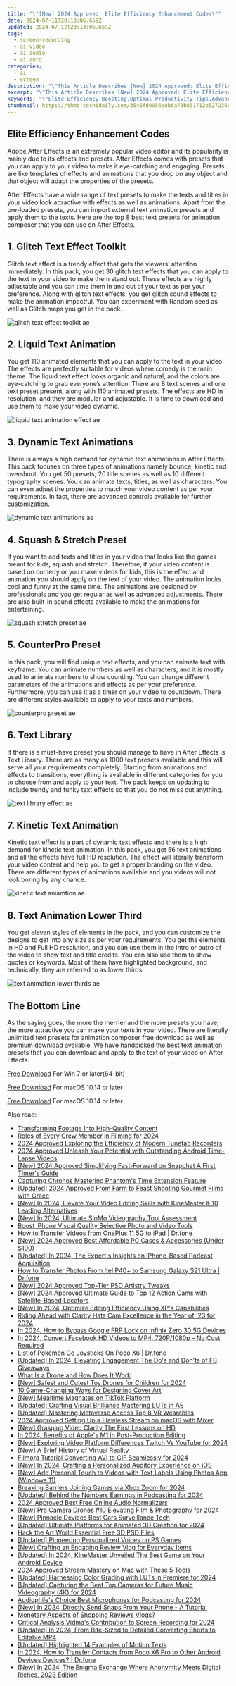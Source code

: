 ```yaml
---
title: "\"[New] 2024 Approved  Elite Efficiency Enhancement Codes\""
date: 2024-07-11T20:13:06.659Z
updated: 2024-07-12T20:13:06.659Z
tags: 
  - screen-recording
  - ai video
  - ai audio
  - ai auto
categories: 
  - ai
  - screen
description: "\"This Article Describes [New] 2024 Approved: Elite Efficiency Enhancement Codes\""
excerpt: "\"This Article Describes [New] 2024 Approved: Elite Efficiency Enhancement Codes\""
keywords: "\"Elite Efficiency Boosting,Optimal Productivity Tips,Advanced Performance Techniques,Top-Notch Efficiency Hacks,Peak Workflow Strategies,Excellence in Efficiency,High Performance Enhancements\""
thumbnail: https://thmb.techidaily.com/3546fd9956a8b6a73b831712e52723669b090c846a7d2596697ef888fa555dd7.jpg
---
```


## Elite Efficiency Enhancement Codes

Adobe After Effects is an extremely popular video editor and its popularity is mainly due to its effects and presets. After Effects comes with presets that you can apply to your video to make it eye-catching and engaging. Presets are like templates of effects and animations that you drop on any object and that object will adapt the properties of the presets.

After Effects have a wide range of text presets to make the texts and titles in your video look attractive with effects as well as animations. Apart from the pre-loaded presets, you can import external text animation presets and apply them to the texts. Here are the top 8 best text presets for animation composer that you can use on After Effects.

## 1\. Glitch Text Effect Toolkit

Glitch text effect is a trendy effect that gets the viewers’ attention immediately. In this pack, you get 30 glitch text effects that you can apply to the text in your video to make them stand out. These effects are highly adjustable and you can time them in and out of your text as per your preference. Along with glitch text effects, you get glitch sound effects to make the animation impactful. You can experiment with Random seed as well as Glitch maps you get in the pack.

![glitch text effect toolkit ae](https://images.wondershare.com/filmora/article-images/2022/07/glitch-text-effect-toolkit-ae.jpg)

## 2\. Liquid Text Animation

You get 110 animated elements that you can apply to the text in your video. The effects are perfectly suitable for videos where comedy is the main theme. The liquid text effect looks organic and natural, and the colors are eye-catching to grab everyone’s attention. There are 8 text scenes and one text preset present, along with 110 animated presets. The effects are HD in resolution, and they are modular and adjustable. It is time to download and use them to make your video dynamic.

![liquid text animation effect ae](https://images.wondershare.com/filmora/article-images/2022/07/liquid-text-animation-effect-ae.jpg)

## 3\. Dynamic Text Animations

There is always a high demand for dynamic text animations in After Effects. This pack focuses on three types of animations namely bounce, kinetic and overshoot. You get 50 presets, 20 title scenes as well as 10 different typography scenes. You can animate texts, titles, as well as characters. You can even adjust the properties to match your video content as per your requirements. In fact, there are advanced controls available for further customization.

![dynamic text animations ae](https://images.wondershare.com/filmora/article-images/2022/07/dynamic-text-animations-ae.jpg)

## 4\. Squash & Stretch Preset

If you want to add texts and titles in your video that looks like the games meant for kids, squash and stretch. Therefore, if your video content is based on comedy or you make videos for kids, this is the effect and animation you should apply on the text of your video. The animation looks cool and funny at the same time. The animations are designed by professionals and you get regular as well as advanced adjustments. There are also built-in sound effects available to make the animations for entertaining.

![squash stretch preset ae](https://images.wondershare.com/filmora/article-images/2022/07/squash-stretch-preset-ae.jpg)

## 5\. CounterPro Preset

In this pack, you will find unique text effects, and you can animate text with keyframe. You can animate numbers as well as characters, and it is mostly used to animate numbers to show counting. You can change different parameters of the animations and effects as per your preference. Furthermore, you can use it as a timer on your video to countdown. There are different styles available to apply to your texts and numbers.

![counterpro preset ae](https://images.wondershare.com/filmora/article-images/2022/07/counterpro-preset-ae.jpg)

## 6\. Text Library

If there is a must-have preset you should manage to have in After Effects is Text Library. There are as many as 1000 text presets available and this will serve all your requirements completely. Starting from animations and effects to transitions, everything is available in different categories for you to choose from and apply to your text. The pack keeps on updating to include trendy and funky text effects so that you do not miss out anything.

![text library effect ae](https://images.wondershare.com/filmora/article-images/2022/07/text-library-effect-ae.jpg)

## 7\. Kinetic Text Animation

Kinetic text effect is a part of dynamic text effects and there is a high demand for kinetic text animation. In this pack, you get 56 text animations and all the effects have full HD resolution. The effect will literally transform your video content and help you to get a proper branding on the video. There are different types of animations available and you videos will not look boring by any chance.

![kinetic text aniamtion ae](https://images.wondershare.com/filmora/article-images/2022/07/kinetic-text-aniamtion-ae.jpg)

## 8\. Text Animation Lower Third

You get eleven styles of elements in the pack, and you can customize the designs to get into any size as per your requirements. You get the elements in HD and Full HD resolution, and you can use them in the intro or outro of the video to show text and title credits. You can also use them to show quotes or keywords. Most of them have highlighted background, and technically, they are referred to as lower thirds.

![text animation lower thirds ae](https://images.wondershare.com/filmora/article-images/2022/07/text-animation-lower-thirds-ae.jpg)

## The Bottom Line

As the saying goes, the more the merrier and the more presets you have, the more attractive you can make your texts in your video. There are literally unlimited text presets for animation composer free download as well as premium download available. We have handpicked the best text animation presets that you can download and apply to the text of your video on After Effects.

[Free Download](https://tools.techidaily.com/wondershare/filmora/download/) For Win 7 or later(64-bit)

[Free Download](https://tools.techidaily.com/wondershare/filmora/download/) For macOS 10.14 or later

[Free Download](https://tools.techidaily.com/wondershare/filmora/download/) For macOS 10.14 or later

<ins class="adsbygoogle"
     style="display:block"
     data-ad-format="autorelaxed"
     data-ad-client="ca-pub-7571918770474297"
     data-ad-slot="1223367746"></ins>

<ins class="adsbygoogle"
     style="display:block"
     data-ad-format="autorelaxed"
     data-ad-client="ca-pub-7571918770474297"
     data-ad-slot="1223367746"></ins>



<ins class="adsbygoogle"
     style="display:block"
     data-ad-client="ca-pub-7571918770474297"
     data-ad-slot="8358498916"
     data-ad-format="auto"
     data-full-width-responsive="true"></ins>




<span class="atpl-alsoreadstyle">Also read:</span>
<div><ul>
<li><a href="https://fox-direct.techidaily.com/transforming-footage-into-high-quality-content/"><u>Transforming Footage Into High-Quality Content</u></a></li>
<li><a href="https://sound-optimizing.techidaily.com/roles-of-every-crew-member-in-filming-for-2024/"><u>Roles of Every Crew Member in Filming for 2024</u></a></li>
<li><a href="https://screen-sharing-recording.techidaily.com/2024-approved-exploring-the-efficiency-of-modern-tunefab-recorders/"><u>2024 Approved  Exploring the Efficiency of Modern Tunefab Recorders</u></a></li>
<li><a href="https://fox-direct.techidaily.com/2024-approved-unleash-your-potential-with-outstanding-android-time-lapse-videos/"><u>2024 Approved  Unleash Your Potential with Outstanding Android Time-Lapse Videos</u></a></li>
<li><a href="https://fox-direct.techidaily.com/new-2024-approved-simplifying-fast-forward-on-snapchat-a-first-timers-guide/"><u>[New] 2024 Approved  Simplifying Fast-Forward on Snapchat  A First Timer's Guide</u></a></li>
<li><a href="https://fox-direct.techidaily.com/capturing-chronos-mastering-phantoms-time-extension-feature/"><u>Capturing Chronos  Mastering Phantom's Time Extension Feature</u></a></li>
<li><a href="https://fox-direct.techidaily.com/updated-2024-approved-from-farm-to-feast-shooting-gourmet-films-with-grace/"><u>[Updated] 2024 Approved  From Farm to Feast  Shooting Gourmet Films with Grace</u></a></li>
<li><a href="https://fox-direct.techidaily.com/new-in-2024-elevate-your-video-editing-skills-with-kinemaster-and-10-leading-alternatives/"><u>[New] In 2024, Elevate Your Video Editing Skills with KineMaster & 10 Leading Alternatives</u></a></li>
<li><a href="https://fox-direct.techidaily.com/new-in-2024-ultimate-slomo-videography-tool-assessment/"><u>[New] In 2024, Ultimate SloMo Videography Tool Assessment</u></a></li>
<li><a href="https://fox-direct.techidaily.com/boost-iphone-visual-quality-selective-photo-and-video-tools/"><u>Boost iPhone Visual Quality  Selective Photo and Video Tools</u></a></li>
<li><a href="https://android-transfer.techidaily.com/how-to-transfer-videos-from-oneplus-11-5g-to-ipad-drfone-by-drfone-transfer-from-android-transfer-from-android/"><u>How to Transfer Videos from OnePlus 11 5G to iPad | Dr.fone</u></a></li>
<li><a href="https://desktop-recording.techidaily.com/new-2024-approved-best-affordable-pc-cases-and-accessories-under-100/"><u>[New] 2024 Approved  Best Affordable PC Cases & Accessories (Under $100)</u></a></li>
<li><a href="https://fox-direct.techidaily.com/updated-in-2024-the-experts-insights-on-iphone-based-podcast-acquisition/"><u>[Updated] In 2024, The Expert's Insights on iPhone-Based Podcast Acquisition</u></a></li>
<li><a href="https://android-transfer.techidaily.com/how-to-transfer-photos-from-itel-p40plus-to-samsung-galaxy-s21-ultra-drfone-by-drfone-transfer-from-android-transfer-from-android/"><u>How to Transfer Photos From Itel P40+ to Samsung Galaxy S21 Ultra | Dr.fone</u></a></li>
<li><a href="https://fox-direct.techidaily.com/new-2024-approved-top-tier-psd-artistry-tweaks/"><u>[New] 2024 Approved  Top-Tier PSD Artistry Tweaks</u></a></li>
<li><a href="https://fox-direct.techidaily.com/new-2024-approved-ultimate-guide-to-top-12-action-cams-with-satellite-based-locators/"><u>[New] 2024 Approved  Ultimate Guide to Top 12 Action Cams with Satellite-Based Locators</u></a></li>
<li><a href="https://fox-direct.techidaily.com/new-in-2024-optimize-editing-efficiency-using-xps-capabilities/"><u>[New] In 2024, Optimize Editing Efficiency Using XP's Capabilities</u></a></li>
<li><a href="https://fox-direct.techidaily.com/riding-ahead-with-clarity-hats-cam-excellence-in-the-year-of-23-for-2024/"><u>Riding Ahead with Clarity  Hats Cam Excellence in the Year of '23 for 2024</u></a></li>
<li><a href="https://bypass-frp.techidaily.com/in-2024-how-to-bypass-google-frp-lock-on-infinix-zero-30-5g-devices-by-drfone-android/"><u>In 2024, How to Bypass Google FRP Lock on Infinix Zero 30 5G Devices</u></a></li>
<li><a href="https://facebook-video-recording.techidaily.com/in-2024-convert-facebook-hd-videos-to-mp4-720p1080p-no-cost-required/"><u>In 2024, Convert Facebook HD Videos to MP4, 720P/1080p – No Cost Required</u></a></li>
<li><a href="https://pokemon-go-android.techidaily.com/list-of-pokemon-go-joysticks-on-poco-x6-drfone-by-drfone-virtual-android/"><u>List of Pokémon Go Joysticks On Poco X6 | Dr.fone</u></a></li>
<li><a href="https://article-helps.techidaily.com/updated-in-2024-elevating-engagement-the-dos-and-donts-of-fb-giveaways/"><u>[Updated] In 2024, Elevating Engagement  The Do's and Don'ts of FB Giveaways</u></a></li>
<li><a href="https://extra-information.techidaily.com/what-is-a-drone-and-how-does-it-work/"><u>What Is a Drone and How Does It Work</u></a></li>
<li><a href="https://fox-direct.techidaily.com/new-safest-and-cutest-toy-drones-for-children-for-2024/"><u>[New] Safest and Cutest Toy Drones for Children for 2024</u></a></li>
<li><a href="https://fox-direct.techidaily.com/10-game-changing-ways-for-designing-cover-art/"><u>10 Game-Changing Ways for Designing Cover Art</u></a></li>
<li><a href="https://tiktok-videos.techidaily.com/new-mealtime-magnates-on-tiktok-platform/"><u>[New] Mealtime Magnates on TikTok Platform</u></a></li>
<li><a href="https://fox-direct.techidaily.com/updated-crafting-visual-brilliance-mastering-luts-in-ae/"><u>[Updated] Crafting Visual Brilliance  Mastering LUTs in AE</u></a></li>
<li><a href="https://fox-direct.techidaily.com/updated-mastering-metaverse-access-top-8-vr-wearables/"><u>[Updated] Mastering Metaverse Access  Top 8 VR Wearables</u></a></li>
<li><a href="https://fox-direct.techidaily.com/2024-approved-setting-up-a-flawless-stream-on-macos-with-mixer/"><u>2024 Approved  Setting Up a Flawless Stream on macOS with Mixer</u></a></li>
<li><a href="https://fox-direct.techidaily.com/new-grasping-video-clarity-the-first-lessons-on-hd/"><u>[New] Grasping Video Clarity  The First Lessons on HD</u></a></li>
<li><a href="https://extra-tips.techidaily.com/in-2024-benefits-of-apples-m1-in-post-production-editing/"><u>In 2024, Benefits of Apple's M1 in Post-Production Editing</u></a></li>
<li><a href="https://fox-direct.techidaily.com/new-exploring-video-platform-differences-twitch-vs-youtube-for-2024/"><u>[New] Exploring Video Platform Differences  Twitch Vs YouTube for 2024</u></a></li>
<li><a href="https://some-techniques.techidaily.com/new-a-brief-history-of-virtual-reality/"><u>[New] A Brief History of Virtual Reality</u></a></li>
<li><a href="https://fox-direct.techidaily.com/filmora-tutorial-converting-avi-to-gif-seamlessly-for-2024/"><u>Filmora Tutorial  Converting AVI to GIF Seamlessly for 2024</u></a></li>
<li><a href="https://fox-direct.techidaily.com/new-in-2024-crafting-a-personalized-auditory-experience-on-ios/"><u>[New] In 2024, Crafting a Personalized Auditory Experience on iOS</u></a></li>
<li><a href="https://fox-direct.techidaily.com/new-add-personal-touch-to-videos-with-text-labels-using-photos-app-windows-11/"><u>[New] Add Personal Touch to Videos with Text Labels Using Photos App (Windows 11)</u></a></li>
<li><a href="https://fox-direct.techidaily.com/breaking-barriers-joining-games-via-xbox-zoom-for-2024/"><u>Breaking Barriers  Joining Games via Xbox Zoom for 2024</u></a></li>
<li><a href="https://fox-direct.techidaily.com/updated-behind-the-numbers-earnings-in-podcasting-for-2024/"><u>[Updated] Behind the Numbers  Earnings in Podcasting for 2024</u></a></li>
<li><a href="https://sound-optimizing.techidaily.com/2024-approved-best-free-online-audio-normalizers/"><u>2024 Approved Best Free Online Audio Normalizers</u></a></li>
<li><a href="https://fox-direct.techidaily.com/new-pro-camera-drones-10-elevating-film-and-photography-for-2024/"><u>[New] Pro Camera Drones #10  Elevating Film & Photography for 2024</u></a></li>
<li><a href="https://fox-direct.techidaily.com/new-pinnacle-devices-best-cars-surveillance-tech/"><u>[New] Pinnacle Devices  Best Cars Surveillance Tech</u></a></li>
<li><a href="https://fox-direct.techidaily.com/updated-ultimate-platforms-for-animated-3d-creation-for-2024/"><u>[Updated] Ultimate Platforms for Animated 3D Creation for 2024</u></a></li>
<li><a href="https://fox-direct.techidaily.com/hack-the-art-world-essential-free-3d-psd-files/"><u>Hack the Art World  Essential Free 3D PSD Files</u></a></li>
<li><a href="https://fox-direct.techidaily.com/updated-pioneering-personalized-voices-on-ps-games/"><u>[Updated] Pioneering Personalized Voices on PS Games</u></a></li>
<li><a href="https://fox-direct.techidaily.com/new-crafting-an-engaging-review-vlog-for-everyday-items/"><u>[New] Crafting an Engaging Review Vlog for Everyday Items</u></a></li>
<li><a href="https://fox-direct.techidaily.com/updated-in-2024-kinemaster-unveiled-the-best-game-on-your-android-device/"><u>[Updated] In 2024, KineMaster Unveiled  The Best Game on Your Android Device</u></a></li>
<li><a href="https://fox-direct.techidaily.com/2024-approved-stream-mastery-on-mac-with-these-5-tools/"><u>2024 Approved  Stream Mastery on Mac with These 5 Tools</u></a></li>
<li><a href="https://fox-direct.techidaily.com/updated-harnessing-color-grading-with-luts-in-premiere-for-2024/"><u>[Updated] Harnessing Color Grading with LUTs in Premiere for 2024</u></a></li>
<li><a href="https://fox-direct.techidaily.com/updated-capturing-the-beat-top-cameras-for-future-music-videography-4k-for-2024/"><u>[Updated] Capturing the Beat  Top Cameras for Future Music Videography (4K) for 2024</u></a></li>
<li><a href="https://extra-resources.techidaily.com/audiophiles-choice-best-microphones-for-podcasting-for-2024/"><u>Audiophile's Choice  Best Microphones for Podcasting for 2024</u></a></li>
<li><a href="https://snapchat-videos.techidaily.com/new-in-2024-directly-send-snaps-from-your-phone-a-tutorial/"><u>[New] In 2024, Directly Send Snaps From Your Phone - A Tutorial</u></a></li>
<li><a href="https://fox-direct.techidaily.com/monetary-aspects-of-shopping-reviews-vlogs/"><u>Monetary Aspects of Shopping Reviews Vlogs?</u></a></li>
<li><a href="https://on-screen-recording.techidaily.com/critical-analysis-vidmas-contribution-to-screen-recording-for-2024/"><u>Critical Analysis  Vidma's Contribution to Screen Recording for 2024</u></a></li>
<li><a href="https://eaxpv-info.techidaily.com/updated-in-2024-from-bite-sized-to-detailed-converting-shorts-to-editable-mp4/"><u>[Updated] In 2024, From Bite-Sized to Detailed  Converting Shorts to Editable MP4</u></a></li>
<li><a href="https://fox-direct.techidaily.com/updated-highlighted-14-examples-of-motion-texts/"><u>[Updated] Highlighted 14 Examples of Motion Texts</u></a></li>
<li><a href="https://android-transfer.techidaily.com/in-2024-how-to-transfer-contacts-from-poco-x6-pro-to-other-android-devices-devices-drfone-by-drfone-transfer-from-android-transfer-from-android/"><u>In 2024, How to Transfer Contacts from Poco X6 Pro to Other Android Devices Devices? | Dr.fone</u></a></li>
<li><a href="https://facebook-videos.techidaily.com/new-in-2024-the-enigma-exchange-where-anonymity-meets-digital-riches-2023-edition/"><u>[New] In 2024, The Enigma Exchange  Where Anonymity Meets Digital Riches, 2023 Edition</u></a></li>
</ul></div>
